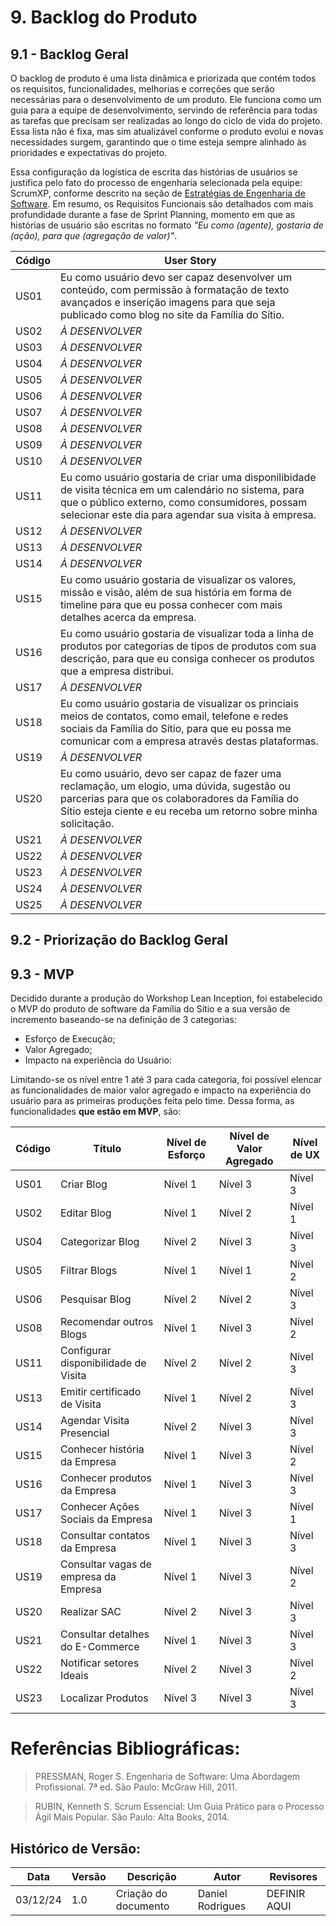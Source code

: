 # 9. Backlog do Produto

## 9.1 - Backlog Geral

O backlog de produto é uma lista dinâmica e priorizada que contém todos os requisitos, funcionalidades, melhorias e correções que serão necessárias para o desenvolvimento de um produto. Ele funciona como um guia para a equipe de desenvolvimento, servindo de referência para todas as tarefas que precisam ser realizadas ao longo do ciclo de vida do projeto. Essa lista não é fixa, mas sim atualizável conforme o produto evolui e novas necessidades surgem, garantindo que o time esteja sempre alinhado às prioridades e expectativas do projeto.

Essa configuração da logística de escrita das histórias de usuários se justifica pelo fato do processo de engenharia selecionada pela equipe: ScrumXP, conforme descrito na seção de [Estratégias de Engenharia de Software](./3-estrategiasEngSoftware.md). Em resumo, os Requisitos Funcionais são detalhados com mais profundidade durante a fase de Sprint Planning, momento em que as histórias de usuário são escritas no formato _"Eu como (agente), gostaria de (ação), para que (agregação de valor)"_.

Código | User Story
------ | ----------------------------------------------------
US01   | Eu como usuário devo ser capaz desenvolver um conteúdo, com permissão à formatação de texto avançados e inserição imagens para que seja publicado como blog no site da Família do Sítio.
US02   | _À DESENVOLVER_
US03   | _À DESENVOLVER_
US04   | _À DESENVOLVER_
US05   | _À DESENVOLVER_
US06   | _À DESENVOLVER_
US07   | _À DESENVOLVER_
US08   | _À DESENVOLVER_
US09   | _À DESENVOLVER_
US10   | _À DESENVOLVER_
US11   | Eu como usuário gostaria de criar uma disponilibidade de visita técnica em um calendário no sistema, para que o público externo, como consumidores, possam selecionar este dia para agendar sua visita à empresa.
US12   | _À DESENVOLVER_
US13   | _À DESENVOLVER_
US14   | _À DESENVOLVER_
US15   | Eu como usuário gostaria de visualizar os valores, missão e visão, além de sua história em forma de timeline para que eu possa conhecer com mais detalhes acerca da empresa.
US16   | Eu como usuário gostaria de visualizar toda a linha de produtos por categorias de tipos de produtos com sua descrição, para que eu consiga conhecer os produtos que a empresa distribui.
US17   | _À DESENVOLVER_
US18   | Eu como usuário gostaria de visualizar os princiais meios de contatos, como email, telefone e redes sociais da Família do Sítio, para que eu possa me comunicar com a empresa através destas plataformas.
US19   | _À DESENVOLVER_
US20   | Eu como usuário, devo ser capaz de fazer uma reclamação, um elogio, uma dúvida, sugestão ou parcerias para que os colaboradores da Família do Sítio esteja ciente e eu receba um retorno sobre minha solicitação.
US21   | _À DESENVOLVER_
US22   | _À DESENVOLVER_
US23   | _À DESENVOLVER_
US24   | _À DESENVOLVER_
US25   | _À DESENVOLVER_

## 9.2 - Priorização do Backlog Geral

## 9.3 - MVP

Decidido durante a produção do Workshop Lean Inception, foi estabelecido o MVP do produto de software da Família do Sítio e a sua versão de incremento baseando-se na definição de 3 categorias:

- Esforço de Execução;
- Valor Agregado;
- Impacto na experiência do Usuário:

Limitando-se os nível entre 1 até 3 para cada categoria, foi possível elencar as funcionalidades de maior valor agregado e impacto na experiência do usuário para as primeiras produções feita pelo time. Dessa forma, as funcionalidades **que estão em MVP**, são:

Código | Título                                | Nível de Esforço           | Nível de Valor Agregado           | Nível de UX
------ | ------------------------------------- | -------------------------  | --------------------------------- | -----------
US01   | Criar Blog                            | Nível 1                    | Nível 3                           | Nível 3 
US02   | Editar Blog                           | Nível 1                    | Nível 2                           | Nível 1
US04   | Categorizar Blog                      | Nível 2                    | Nível 3                           | Nível 3
US05   | Filtrar Blogs                         | Nível 1                    | Nível 1                           | Nível 2
US06   | Pesquisar Blog                        | Nível 2                    | Nível 2                           | Nível 3
US08   | Recomendar outros Blogs               | Nível 1                    | Nível 3                           | Nível 2
US11   | Configurar disponibilidade de Visita  | Nível 2                    | Nível 2                           | Nível 3
US13   | Emitir certificado de Visita          | Nível 1                    | Nível 2                           | Nível 3
US14   | Agendar Visita Presencial             | Nível 2                    | Nível 3                           | Nível 3
US15   | Conhecer história da Empresa          | Nível 1                    | Nível 3                           | Nível 2         
US16   | Conhecer produtos da Empresa          | Nível 1                    | Nível 3                           | Nível 3
US17   | Conhecer Ações Sociais da Empresa     | Nível 1                    | Nível 3                           | Nível 1
US18   | Consultar contatos da Empresa         | Nível 1                    | Nível 3                           | Nível 3
US19   | Consultar vagas de empresa da Empresa | Nível 1                    | Nível 3                           | Nível 2
US20   | Realizar SAC                          | Nível 2                    | Nível 3                           | Nível 3
US21   | Consultar detalhes do E-Commerce      | Nível 1                    | Nível 3                           | Nível 3
US22   | Notificar setores Ideais              | Nível 2                    | Nível 3                           | Nível 2
US23   | Localizar Produtos                    | Nível 3                    | Nível 3                           | Nível 3

# Referências Bibliográficas:

> PRESSMAN, Roger S. Engenharia de Software: Uma Abordagem Profissional. 7ª ed. São Paulo: McGraw Hill, 2011.

> RUBIN, Kenneth S. Scrum Essencial: Um Guia Prático para o Processo Ágil Mais Popular. São Paulo: Alta Books, 2014.

## Histórico de Versão:
| Data | Versão | Descrição | Autor | Revisores |
|---- | ------ | --------- | ----- | --------- |
| 03/12/24 | 1.0 | Criação do documento | Daniel Rodrigues | DEFINIR AQUI